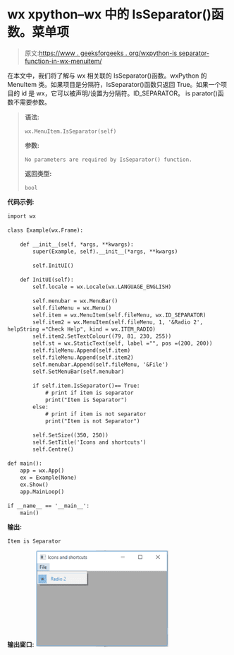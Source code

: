 # wx xpython–wx 中的 IsSeparator()函数。菜单项

> 原文:[https://www . geeksforgeeks . org/wxpython-is separator-function-in-wx-menuitem/](https://www.geeksforgeeks.org/wxpython-isseparator-function-in-wx-menuitem/)

在本文中，我们将了解与 wx 相关联的 IsSeparator()函数。wxPython 的 MenuItem 类。如果项目是分隔符，IsSeparator()函数只返回 True。如果一个项目的 id 是 wx，它可以被声明/设置为分隔符。ID_SEPARATOR。
is parator()函数不需要参数。

> **语法:**
> 
> ```
> wx.MenuItem.IsSeparator(self)
> 
> ```
> 
> **参数:**
> 
> ```
> No parameters are required by IsSeparator() function.
> 
> ```
> 
> **返回类型:**
> 
> ```
> bool
> 
> ```

**代码示例:**

```
import wx

class Example(wx.Frame):

    def __init__(self, *args, **kwargs):
        super(Example, self).__init__(*args, **kwargs)

        self.InitUI()

    def InitUI(self):
        self.locale = wx.Locale(wx.LANGUAGE_ENGLISH)

        self.menubar = wx.MenuBar()
        self.fileMenu = wx.Menu()
        self.item = wx.MenuItem(self.fileMenu, wx.ID_SEPARATOR)
        self.item2 = wx.MenuItem(self.fileMenu, 1, '&Radio 2', helpString ="Check Help", kind = wx.ITEM_RADIO)
        self.item2.SetTextColour((79, 81, 230, 255))
        self.st = wx.StaticText(self, label ="", pos =(200, 200))
        self.fileMenu.Append(self.item)
        self.fileMenu.Append(self.item2)
        self.menubar.Append(self.fileMenu, '&File')
        self.SetMenuBar(self.menubar)

        if self.item.IsSeparator()== True:
            # print if item is separator
            print("Item is Separator")
        else:
            # print if item is not separator
            print("Item is not Separator")

        self.SetSize((350, 250))
        self.SetTitle('Icons and shortcuts')
        self.Centre()

def main():
    app = wx.App()
    ex = Example(None)
    ex.Show()
    app.MainLoop()

if __name__ == '__main__':
    main()
```

**输出:**

```
Item is Separator

```

**输出窗口:**
![](img/4d8042c21acb6858ac13da2ceeec3b4c.png)